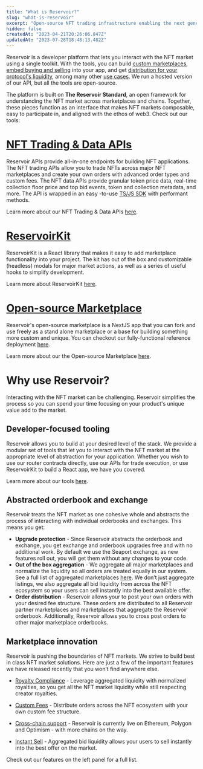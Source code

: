 ```yaml
---
title: "What is Reservoir?"
slug: "what-is-reservoir"
excerpt: "Open-source NFT trading infrastructure enabling the next generation of NFT products"
hidden: false
createdAt: "2023-04-21T20:26:06.847Z"
updatedAt: "2023-07-28T18:48:13.482Z"
---
```

Reservoir is a developer platform that lets you interact with the NFT market using a single toolkit. With the tools, you can build [custom marketplaces](doc:custom-marketplaces), [embed buying and selling](doc:embedded-buying-selling) into your app, and get [distribution for your protocol's liquidity](doc:how-to-get-distribution-for-your-protocol-using-reservoir), among many other [use cases](doc:custom-marketplaces). We run a hosted version of our API, but all the tools are open-source. 

The platform is built on **The Reservoir Standard**, an open framework for understanding the NFT market across marketplaces and chains. Together, these pieces function as an interface that makes NFT markets composable, easy to participate in, and aligned with the ethos of web3. Check out our tools:

# [NFT Trading & Data APIs](https://docs.reservoir.tools/reference/overview)

 Reservoir APIs provide all-in-one endpoints for building NFT applications. The NFT trading APIs allow you to trade NFTs across major NFT marketplaces and create your own orders with advanced order types and custom fees. The NFT data APIs provide granular token price data, real-time collection floor price and top bid events, token and collection metadata, and more. The API is wrapped in an easy -to-use  [TS/JS SDK](ref:reservoir-sdk-jstsnode) with performant methods. 

Learn more about our NFT Trading & Data APIs [here](https://docs.reservoir.tools/reference/overview).

# [ReservoirKit](doc:reservoirkit-ui)

 ReservoirKit is a React library that makes it easy to add marketplace functionality into your project. The kit has out of the box and customizable (headless) modals for major market actions, as well as a series of useful hooks to simplify development. 

Learn more about ReservoirKit [here](https://docs.reservoir.tools/reference/reservoirkit).

# [Open-source Marketplace](https://docs.reservoir.tools/reference/open-source-marketplace)

Reservoir's open-source marketplace is a NextJS app that you can fork and use freely as a stand alone marketplace or a base for building something more custom and unique. You can checkout our fully-functional reference deployment [here](https://marketplace.reservoir.tools/).

Learn more about our the Open-source Marketplace [here](https://docs.reservoir.tools/reference/open-source-marketplace).

# Why use Reservoir?

Interacting with the NFT market can be challenging. Reservoir simplifies the process so you can spend your time focusing on your product's unique value add to the market. 

## Developer-focused tooling

Reservoir allows you to build at your desired level of the stack. We provide a modular set of tools that let you to interact with the NFT market at the appropriate level of abstraction for your application. Whether you wish to use our router contracts directly, use our APIs for trade execution, or use ReservoirKit to build a React app, we have you covered. 

Learn more about our tools [here](doc:marketplace-toolkit).

## Abstracted orderbook and exchange

Reservoir treats the NFT market as one cohesive whole and abstracts the process of interacting with individual orderbooks and exchanges. This means you get:

- **Upgrade protection** - Since Reservoir abstracts the orderbook and exchange, you get exchange and orderbook upgrades free and with no additional work. By default we use the Seaport exchange, as new features roll out, you will get them without any changes to your code.
- **Out of the box aggregation** - We aggregate all major marketplaces and normalize the liquidity so all orders are treated equally in our system. See a full list of aggregated marketplaces [here](https://docs.reservoir.tools/reference/supported-marketplaces). We don’t just aggregate listings, we also aggregate all bid liquidity from across the NFT ecosystem so your users can sell instantly into the best available offer.
- **Order distribution** - Reservoir allows your to post your own orders with your desired fee structure. These orders are distributed to all Reservoir partner marketplaces and marketplaces that aggregate the Reservoir orderbook. Additionally, Reservoir allows you to cross post orders to other major marketplace orderbooks.

## Marketplace innovation

Reservoir is pushing the boundaries of NFT markets. We strive to build best in class NFT market solutions. Here are just a few of the important features we have released recently that you won’t find anywhere else.

- [Royalty Compliance](doc:royalties) - Leverage aggregated liquidity with normalized royalties, so you get all the NFT market liquidity while still respecting creator royalties.

- [Custom Fees](doc:custom-fees) -  Distribute orders across the NFT ecosystem with your own custom fee structure.

- [Cross-chain support](https://docs.reservoir.tools/reference/supported-chains) - Reservoir is currently live on Ethereum, Polygon and Optimism  - with more chains on the way.

- [Instant Sell](doc:add-instant-sell) - Aggregated bid liquidity allows your users to sell instantly into the best offer on the market.

Check out our features on the left panel for a full list.